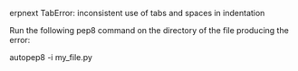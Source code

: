 erpnext TabError: inconsistent use of tabs and spaces in indentation

Run the following pep8 command on the directory of the file producing the error:

autopep8 -i my_file.py
